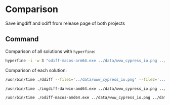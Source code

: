 # Comparison
Save imgdiff and odiff from release page of both projects

## Command
Comparison of all solutions with `hyperfine`:
```bash
hyperfine -i -w 3 "odiff-macos-arm64.exe ../data/www_cypress_io.png ../data/www_cypress_io.png" "ddiff-par --file1='../data/www_cypress_io.png' --file2='../data/www_cypress_io.png'" "imgdiff-darwin-amd64.exe ../data/www_cypress_io.png ../data/www_cypress_io.png"
```

Comparison of each solution:
```bash
/usr/bin/time ./ddiff --file1='../data/www_cypress_io.png' --file2='../data/www_cypress_io.png'
```

```bash
/usr/bin/time ./imgdiff-darwin-amd64.exe ../data/www_cypress_io.png ../data/www_cypress_io.png     
```

```bash
/usr/bin/time ./odiff-macos-amd64.exe ../data/www_cypress_io.png ../data/www_cypress_io.png     
```
